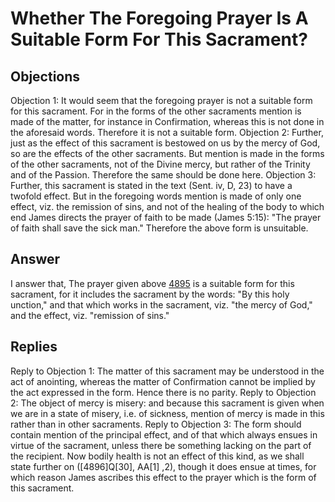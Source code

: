 # Whether The Foregoing Prayer Is A Suitable Form For This Sacrament?
## Objections
Objection 1: It would seem that the foregoing prayer is not a suitable form for this sacrament. For in the forms of the other sacraments mention is made of the matter, for instance in Confirmation, whereas this is not done in the aforesaid words. Therefore it is not a suitable form.
Objection 2: Further, just as the effect of this sacrament is bestowed on us by the mercy of God, so are the effects of the other sacraments. But mention is made in the forms of the other sacraments, not of the Divine mercy, but rather of the Trinity and of the Passion. Therefore the same should be done here.
Objection 3: Further, this sacrament is stated in the text (Sent. iv, D, 23) to have a twofold effect. But in the foregoing words mention is made of only one effect, viz. the remission of sins, and not of the healing of the body to which end James directs the prayer of faith to be made (James 5:15): "The prayer of faith shall save the sick man." Therefore the above form is unsuitable.
## Answer

I answer that, The prayer given above [4895](A[8]) is a suitable form for this sacrament, for it includes the sacrament by the words: "By this holy unction," and that which works in the sacrament, viz. "the mercy of God," and the effect, viz. "remission of sins."
## Replies
Reply to Objection 1: The matter of this sacrament may be understood in the act of anointing, whereas the matter of Confirmation cannot be implied by the act expressed in the form. Hence there is no parity.
Reply to Objection 2: The object of mercy is misery: and because this sacrament is given when we are in a state of misery, i.e. of sickness, mention of mercy is made in this rather than in other sacraments.
Reply to Objection 3: The form should contain mention of the principal effect, and of that which always ensues in virtue of the sacrament, unless there be something lacking on the part of the recipient. Now bodily health is not an effect of this kind, as we shall state further on ([4896]Q[30], AA[1] ,2), though it does ensue at times, for which reason James ascribes this effect to the prayer which is the form of this sacrament.